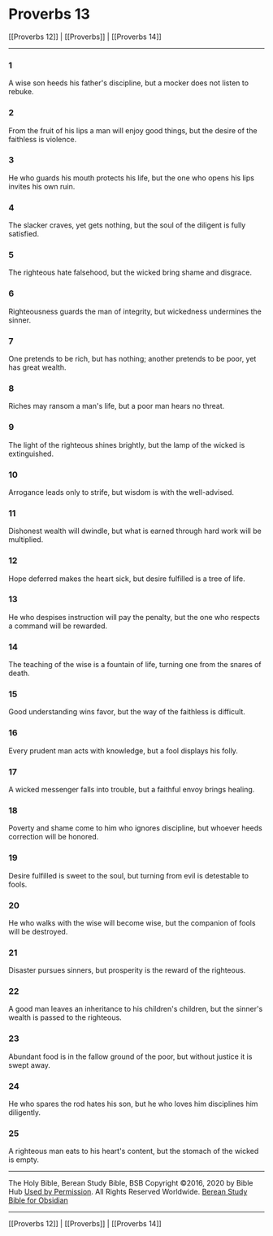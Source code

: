 # Proverbs 13

[[Proverbs 12]] | [[Proverbs]] | [[Proverbs 14]]

---

### 1
A wise son heeds his father's discipline, but a mocker does not listen to rebuke.

### 2
From the fruit of his lips a man will enjoy good things, but the desire of the faithless is violence.

### 3
He who guards his mouth protects his life, but the one who opens his lips invites his own ruin.

### 4
The slacker craves, yet gets nothing, but the soul of the diligent is fully satisfied.

### 5
The righteous hate falsehood, but the wicked bring shame and disgrace.

### 6
Righteousness guards the man of integrity, but wickedness undermines the sinner.

### 7
One pretends to be rich, but has nothing; another pretends to be poor, yet has great wealth.

### 8
Riches may ransom a man's life, but a poor man hears no threat.

### 9
The light of the righteous shines brightly, but the lamp of the wicked is extinguished.

### 10
Arrogance leads only to strife, but wisdom is with the well-advised.

### 11
Dishonest wealth will dwindle, but what is earned through hard work will be multiplied.

### 12
Hope deferred makes the heart sick, but desire fulfilled is a tree of life.

### 13
He who despises instruction will pay the penalty, but the one who respects a command will be rewarded.

### 14
The teaching of the wise is a fountain of life, turning one from the snares of death.

### 15
Good understanding wins favor, but the way of the faithless is difficult.

### 16
Every prudent man acts with knowledge, but a fool displays his folly.

### 17
A wicked messenger falls into trouble, but a faithful envoy brings healing.

### 18
Poverty and shame come to him who ignores discipline, but whoever heeds correction will be honored.

### 19
Desire fulfilled is sweet to the soul, but turning from evil is detestable to fools.

### 20
He who walks with the wise will become wise, but the companion of fools will be destroyed.

### 21
Disaster pursues sinners, but prosperity is the reward of the righteous.

### 22
A good man leaves an inheritance to his children's children, but the sinner's wealth is passed to the righteous.

### 23
Abundant food is in the fallow ground of the poor, but without justice it is swept away.

### 24
He who spares the rod hates his son, but he who loves him disciplines him diligently.

### 25
A righteous man eats to his heart's content, but the stomach of the wicked is empty.

---

The Holy Bible, Berean Study Bible, BSB
Copyright ©2016, 2020 by Bible Hub
[Used by Permission](https://berean.bible/terms.htm). All Rights Reserved Worldwide.
[Berean Study Bible for Obsidian](https://github.com/gapmiss/berean-study-bible-for-obsidian)

---

[[Proverbs 12]] | [[Proverbs]] | [[Proverbs 14]]

